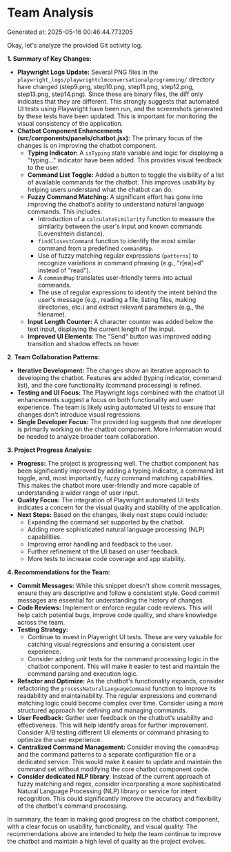 # Team Analysis
Generated at: 2025-05-16 00:46:44.773205

Okay, let's analyze the provided Git activity log.

**1. Summary of Key Changes:**

*   **Playwright Logs Update:**  Several PNG files in the `playwright_logs/playwrightclmconversationalprogramming/` directory have changed (step9.png, step10.png, step11.png, step12.png, step13.png, step14.png).  Since these are binary files, the diff only indicates that they are different. This strongly suggests that automated UI tests using Playwright have been run, and the screenshots generated by these tests have been updated. This is important for monitoring the visual consistency of the application.
*   **Chatbot Component Enhancements (src/components/panels/chatbot.jsx):** The primary focus of the changes is on improving the chatbot component.
    *   **Typing Indicator:** A `isTyping` state variable and logic for displaying a "typing..." indicator have been added. This provides visual feedback to the user.
    *   **Command List Toggle:** Added a button to toggle the visibility of a list of available commands for the chatbot. This improves usability by helping users understand what the chatbot can do.
    *   **Fuzzy Command Matching:** A significant effort has gone into improving the chatbot's ability to understand natural language commands.  This includes:
        *   Introduction of a `calculateSimilarity` function to measure the similarity between the user's input and known commands (Levenshtein distance).
        *   `findClosestCommand` function to identify the most similar command from a predefined `commandMap`.
        *   Use of fuzzy matching regular expressions (`patterns`) to recognize variations in command phrasing (e.g., "r[ea]+d" instead of "read").
        *   A `commandMap` translates user-friendly terms into actual commands.
        *   The use of regular expressions to identify the intent behind the user's message (e.g., reading a file, listing files, making directories, etc.) and extract relevant parameters (e.g., the filename).
    *   **Input Length Counter:** A character counter was added below the text input, displaying the current length of the input.
    *   **Improved UI Elements**: The "Send" button was improved adding transition and shadow effects on hover.

**2. Team Collaboration Patterns:**

*   **Iterative Development:** The changes show an iterative approach to developing the chatbot. Features are added (typing indicator, command list), and the core functionality (command processing) is refined.
*   **Testing and UI Focus:** The Playwright logs combined with the chatbot UI enhancements suggest a focus on both functionality and user experience. The team is likely using automated UI tests to ensure that changes don't introduce visual regressions.
*   **Single Developer Focus:** The provided log suggests that one developer is primarily working on the chatbot component.  More information would be needed to analyze broader team collaboration.

**3. Project Progress Analysis:**

*   **Progress:** The project is progressing well. The chatbot component has been significantly improved by adding a typing indicator, a command list toggle, and, most importantly, fuzzy command matching capabilities. This makes the chatbot more user-friendly and more capable of understanding a wider range of user input.
*   **Quality Focus:** The integration of Playwright automated UI tests indicates a concern for the visual quality and stability of the application.
*   **Next Steps:**  Based on the changes, likely next steps could include:
    *   Expanding the command set supported by the chatbot.
    *   Adding more sophisticated natural language processing (NLP) capabilities.
    *   Improving error handling and feedback to the user.
    *   Further refinement of the UI based on user feedback.
    *   More tests to increase code coverage and app stability.

**4. Recommendations for the Team:**

*   **Commit Messages:**  While this snippet doesn't show commit messages, ensure they are descriptive and follow a consistent style.  Good commit messages are essential for understanding the history of changes.
*   **Code Reviews:** Implement or enforce regular code reviews. This will help catch potential bugs, improve code quality, and share knowledge across the team.
*   **Testing Strategy:**
    *   Continue to invest in Playwright UI tests.  These are very valuable for catching visual regressions and ensuring a consistent user experience.
    *   Consider adding unit tests for the command processing logic in the chatbot component. This will make it easier to test and maintain the command parsing and execution logic.
*   **Refactor and Optimize:** As the chatbot's functionality expands, consider refactoring the `processNaturalLanguageCommand` function to improve its readability and maintainability.  The regular expressions and command matching logic could become complex over time.  Consider using a more structured approach for defining and managing commands.
*   **User Feedback:**  Gather user feedback on the chatbot's usability and effectiveness.  This will help identify areas for further improvement.  Consider A/B testing different UI elements or command phrasing to optimize the user experience.
*   **Centralized Command Management:** Consider moving the `commandMap` and the command patterns to a separate configuration file or a dedicated service. This would make it easier to update and maintain the command set without modifying the core chatbot component code.
*   **Consider dedicated NLP library**: Instead of the current approach of fuzzy matching and regex, consider incorporating a more sophisticated Natural Language Processing (NLP) library or service for intent recognition. This could significantly improve the accuracy and flexibility of the chatbot's command processing.

In summary, the team is making good progress on the chatbot component, with a clear focus on usability, functionality, and visual quality. The recommendations above are intended to help the team continue to improve the chatbot and maintain a high level of quality as the project evolves.
